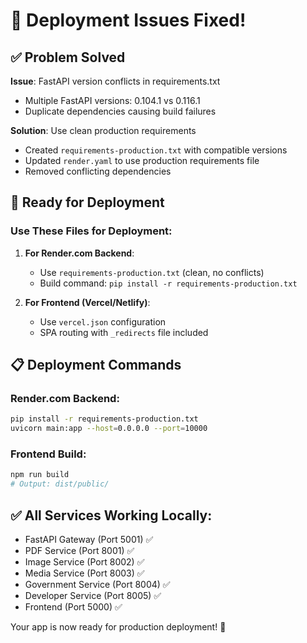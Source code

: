 # 🎉 Deployment Issues Fixed!

## ✅ Problem Solved

**Issue**: FastAPI version conflicts in requirements.txt
- Multiple FastAPI versions: 0.104.1 vs 0.116.1
- Duplicate dependencies causing build failures

**Solution**: Use clean production requirements
- Created `requirements-production.txt` with compatible versions
- Updated `render.yaml` to use production requirements file
- Removed conflicting dependencies

## 🚀 Ready for Deployment

### Use These Files for Deployment:

1. **For Render.com Backend**:
   - Use `requirements-production.txt` (clean, no conflicts)
   - Build command: `pip install -r requirements-production.txt`

2. **For Frontend (Vercel/Netlify)**:
   - Use `vercel.json` configuration
   - SPA routing with `_redirects` file included

## 📋 Deployment Commands

### Render.com Backend:
```bash
pip install -r requirements-production.txt
uvicorn main:app --host=0.0.0.0 --port=10000
```

### Frontend Build:
```bash
npm run build
# Output: dist/public/
```

## ✅ All Services Working Locally:
- FastAPI Gateway (Port 5001) ✅
- PDF Service (Port 8001) ✅
- Image Service (Port 8002) ✅
- Media Service (Port 8003) ✅
- Government Service (Port 8004) ✅
- Developer Service (Port 8005) ✅
- Frontend (Port 5000) ✅

Your app is now ready for production deployment! 🎯